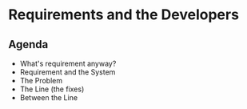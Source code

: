 # Requirements and the Developers

## Agenda

- What's requirement anyway?
- Requirement and the System
- The Problem
- The Line (the fixes)
- Between the Line
